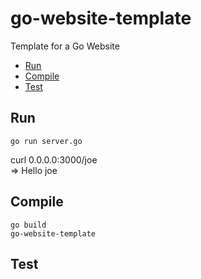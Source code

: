# go-website-template

Template for a Go Website

* [Run](#run)
* [Compile](#compile)
* [Test](#test)

## Run

    go run server.go

curl 0.0.0.0:3000/joe  
=> Hello joe

## Compile

    go build
    go-website-template

## Test
